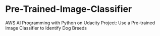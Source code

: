 # Pre-Trained-Image-Classifier
AWS AI Programming with Python on Udacity Project: Use a Pre-trained Image Classifier to Identify Dog Breeds
